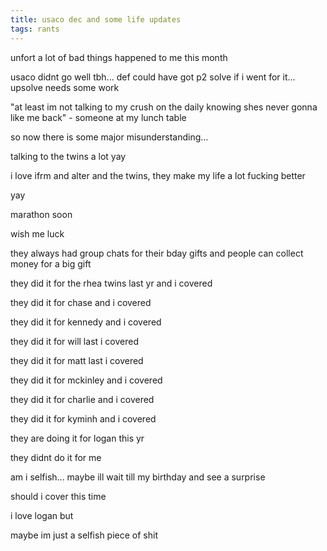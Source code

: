 ```yaml
---
title: usaco dec and some life updates
tags: rants
---
```


unfort a lot of bad things happened to me this month

usaco didnt go well tbh... def could have got p2 solve if i went for it... upsolve needs some work

"at least im not talking to my crush on the daily knowing shes never gonna like me back" - someone at my lunch table

so now there is some major misunderstanding...

talking to the twins a lot yay

i love ifrm and alter and the twins, they make my life a lot fucking better

yay

marathon soon

wish me luck

they always had group chats for their bday gifts and people can collect money for a big gift

they did it for the rhea twins last yr and i covered

they did it for chase and i covered

they did it for kennedy and i covered

they did it for will last i covered

they did it for matt last i covered

they did it for mckinley and i covered

they did it for charlie and i covered

they did it for kyminh and i covered

they are doing it for logan this yr

they didnt do it for me

am i selfish... maybe ill wait till my birthday and see a surprise

should i cover this time

i love logan but

maybe im just a selfish piece of shit
